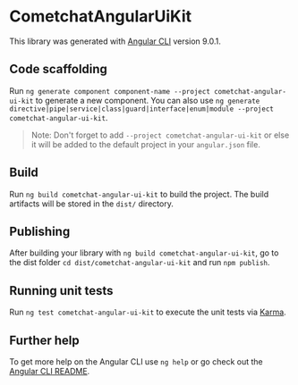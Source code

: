 # CometchatAngularUiKit

This library was generated with [Angular CLI](https://github.com/angular/angular-cli) version 9.0.1.

## Code scaffolding

Run `ng generate component component-name --project cometchat-angular-ui-kit` to generate a new component. You can also use `ng generate directive|pipe|service|class|guard|interface|enum|module --project cometchat-angular-ui-kit`.
> Note: Don't forget to add `--project cometchat-angular-ui-kit` or else it will be added to the default project in your `angular.json` file. 

## Build

Run `ng build cometchat-angular-ui-kit` to build the project. The build artifacts will be stored in the `dist/` directory.

## Publishing

After building your library with `ng build cometchat-angular-ui-kit`, go to the dist folder `cd dist/cometchat-angular-ui-kit` and run `npm publish`.

## Running unit tests

Run `ng test cometchat-angular-ui-kit` to execute the unit tests via [Karma](https://karma-runner.github.io).

## Further help

To get more help on the Angular CLI use `ng help` or go check out the [Angular CLI README](https://github.com/angular/angular-cli/blob/master/README.md).
